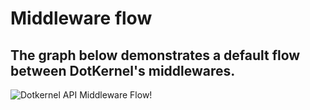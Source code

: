# Middleware flow

## The graph below demonstrates a default flow between DotKernel's middlewares.

![Dotkernel API Middleware Flow!](https://docs.dotkernel.org/img/api/dotkernel-middleware-flow.png)